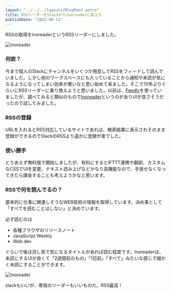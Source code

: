 ```yaml
---
layout: "../../../layouts/BlogPost.astro"
title: RSSリーダーをSlackからinoreaderに変えた
publishDate: "2022-06-11"
---
```


RSSの取得をinoreaderというRSSリーダーにしました。

![inoreader](/images/20200611.png)

### 何故？

今まで個人のSlackにチャンネルをいくつか用意してRSSをフィードして読んでいました。しかし他のワークスペースにも入っていることから通知や未読が気になるようになってしまい効率が悪いなと思い始めて来ました。そこで10年ぶりぐらいにRSSリーダーに乗り換えようと思いました。以前は、[Feedly](https://feedly.com/)を使っていましたが、調べてみると類似のもので[Inoreader](https://www.inoreader.com/)というのがありUIが良さそうだったので試してみました。

### RSSの登録

URLを入れるとRSS対応しているサイトであれば、検索結果に表示されそのまま登録ができるのでSlackのRSSより遥かに登録が楽でした。

### 使い勝手

とりあえず無料版で開始しましたが、有料にするとIFTTT連携や翻訳、カスタムなCSSでUIを変更、テキスト読み上げなどかなり高機能なので、手放せなくなってきたら課金することも考えようかなと思います。

### RSSで何を読んでるの？

基本的に仕事に関連しそうなWEB技術の情報を取得しています。決め事として「すべてを読むことはしない」と決めています。

必ず読むのは
- 各種ブラウザのリリースノート
- JavaScript Weekly
- Web.dev

ぐらいで後は流し見で気になるタイトルがあれば読む程度です。Inoreaderは、未読にするUIが良くて「2週間前のもの」「1日前」「すべて」みたいな感じで細かく未読にすることができます。

![inoreader](/images/20220611_2.png)

slackもいいが、専用のリーダーもいいものだ。RSS最高！
